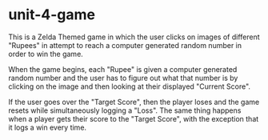 # unit-4-game

This is a Zelda Themed game in which the user clicks on images of different "Rupees" in attempt to reach a computer generated random number in order to win the game. 

When the game begins, each "Rupee" is given a computer generated random number and the user has to figure out what that number is by clicking on the image and then looking at their displayed "Current Score". 

If the user goes over the "Target Score", then the player loses and the game resets while simultaneously logging a "Loss". The same thing happens when a player gets their score to the "Target Score", with the exception that it logs a win every time. 